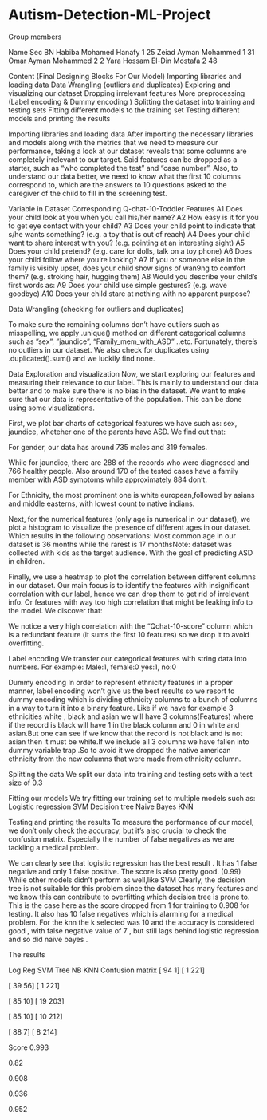 # Autism-Detection-ML-Project

Group members 

Name
Sec
BN
Habiba Mohamed Hanafy
1
25
Zeiad Ayman Mohammed
1
31
Omar Ayman Mohammed
2
2
Yara Hossam El-Din Mostafa
2
48



Content (Final Designing Blocks For Our Model)
Importing libraries and loading data
Data Wrangling (outliers and duplicates)
Exploring and visualizing our dataset
Dropping irrelevant features 
More preprocessing (Label encoding & Dummy encoding )
Splitting the dataset into training and testing sets
Fitting different models to the training set
Testing different models and printing the results 

Importing libraries and loading data
After importing the necessary libraries and models along with the metrics that we need to measure our performance, taking a look at our dataset reveals that some columns are completely irrelevant to our target. Said features can be dropped as a starter, such as “who completed the test” and “case number”.
Also, to understand our data better, we need to know what the first 10 columns correspond to, which are the answers to 10 questions asked to the caregiver of the child to fill in the screening test.


Variable in Dataset
Corresponding Q-chat-10-Toddler Features
A1
 Does your child look at you when you call his/her name?
A2
How easy is it for you to get eye contact with your child? 
A3
Does your child point to indicate that s/he wants something? (e.g. a toy that is 
out of reach) 
A4
Does your child want to share interest with you? (e.g. pointing at an 
interesting sight) 
A5
Does your child pretend? (e.g. care for dolls, talk on a toy phone) 
A6
Does your child follow where you’re looking? 
A7
If you or someone else in the family is visibly upset, does your child show signs 
of wan9ng to comfort them? (e.g. stroking hair, hugging them)
A8
Would you describe your child’s first words as: 
A9
Does your child use simple gestures? (e.g. wave goodbye) 
A10
Does your child stare at nothing with no apparent purpose? 



Data Wrangling (checking for outliers and duplicates)

To make sure the remaining columns don’t have outliers such as misspelling, we apply .unique() method on different categorical columns such as ”sex”, ”jaundice”, “Family_mem_with_ASD” ..etc. Fortunately, there’s no outliers in our dataset.
We also check for duplicates using .duplicated().sum() and we luckily find none.

Data Exploration and visualization 
Now, we start exploring our features and measuring their relevance to our label. This is mainly to understand our data better and to make sure there is no bias in the dataset. We want to make sure that our data is representative of the population. This can be done using some visualizations.


First, we plot bar charts of categorical features we have such as: sex, jaundice, wheteher one of the parents have ASD. 
We find out that:







For gender, our data has around 735 males and 319 females.


 While for jaundice, there are 288 of the records who were diagnosed and 766 healthy people. 
Also around 170 of the tested cases have a family member with ASD symptoms while approximately 884 don’t.


For Ethnicity, the most prominent one is white european,followed by asians and middle easterns, with lowest count to native indians. 


Next, for the numerical features (only age is numerical in our dataset), we plot a histogram to visualize the presence of different ages in our dataset. 
Which results in the following observations:
Most common age in our dataset is 36 months
 while the rarest is 17 monthsNote: dataset was collected with kids as the target audience. With the goal of predicting ASD in children.


Finally, we use a heatmap to plot the correlation between different columns in our dataset. 
Our main focus is to identify the features with insignificant correlation with our label, hence we can drop them to get rid of irrelevant info. Or features with way too high correlation that might be leaking info to the model.
We discover that:

 We notice a very high correlation with the “Qchat-10-score” column which is a redundant feature (it sums the first 10 features) so we drop it to avoid overfitting. 

Label encoding 
We transfer our categorical features with string data into numbers. For example:
Male:1, female:0
yes:1, no:0

Dummy encoding 
In order to represent ethnicity features in a proper manner, label encoding won’t give us the best results so we resort to dummy encoding which is dividing ethnicity columns to a bunch of columns in a way to turn it into a binary feature. Like if we have for example 3 ethnicities white , black and asian we will have 3 columns(Features) where if the record is black will have 1 in the black column and 0 in white and asian.But one can see if we know that the record is not black and is not asian then it must be white.If we include all 3 columns we have fallen into dummy variable trap .So to avoid it we dropped the native american ethnicity from the new columns that were made from ethnicity column.


Splitting the data
We split our data into training and testing sets with a test size of 0.3


Fitting our models
We try fitting our training set to multiple models such as:
Logistic regression 
SVM
Decision tree
Naive Bayes
KNN

Testing and printing the results 
To measure the performance of our model, we don’t only check the accuracy, but it’s also crucial to check the confusion matrix. Especially the number of false negatives as we are tackling a medical problem.

We can clearly see that logistic regression has  the best result . It has 1 false negative and only 1 false positive. The score is also pretty good. (0.99)
While other models didn’t perform as well,like SVM
Clearly, the decision tree is not suitable for this problem since the dataset has many features and we know this can contribute to overfitting which decision tree is prone to. This is the case here as the score dropped from 1 for training to 0.908 for testing. It also has 10 false negatives which is alarming for a medical problem.
For the knn the k selected was 10 and the accuracy is considered good , with false negative value of 7 , but still lags behind logistic regression  and so did naive bayes .

The results 



Log Reg
SVM
Tree
NB
KNN
Confusion
matrix
[ 94   1]
[  1 221]


[ 39  56]
[  1 221]


[ 85  10]
[ 19 203]


[ 85  10]
[ 10 212]


[ 88   7]
[  8 214]


Score
0.993


0.82


0.908


0.936


0.952




